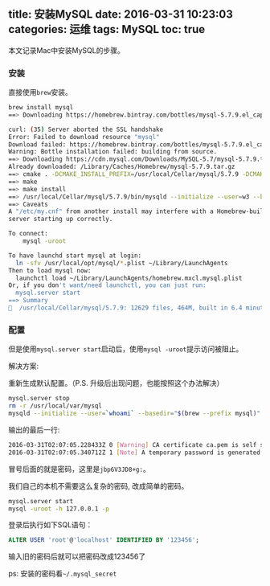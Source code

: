 title: 安装MySQL
date: 2016-03-31 10:23:03
categories: 运维
tags: MySQL
toc: true
---

本文记录Mac中安装MySQL的步骤。

### 安装

直接使用`brew`安装。

```bash
brew install mysql
==> Downloading https://homebrew.bintray.com/bottles/mysql-5.7.9.el_capitan.bottle.tar.gz

curl: (35) Server aborted the SSL handshake
Error: Failed to download resource "mysql"
Download failed: https://homebrew.bintray.com/bottles/mysql-5.7.9.el_capitan.bottle.tar.gz
Warning: Bottle installation failed: building from source.
==> Downloading https://cdn.mysql.com/Downloads/MySQL-5.7/mysql-5.7.9.tar.gz
Already downloaded: /Library/Caches/Homebrew/mysql-5.7.9.tar.gz
==> cmake . -DCMAKE_INSTALL_PREFIX=/usr/local/Cellar/mysql/5.7.9 -DCMAKE_FIND_FRAMEWORK=LAST -DCMAKE_VERBOSE_MAKEFILE=ON -DMYSQL_DATADIR=/usr/local/var/mysql -DINSTALL_INCLUDEDIR=include/mysql -DINSTALL_M
==> make
==> make install
==> /usr/local/Cellar/mysql/5.7.9/bin/mysqld --initialize --user=w3 --basedir=/usr/local/Cellar/mysql/5.7.9 --datadir=/usr/local/var/mysql --tmpdir=/tmp
==> Caveats
A "/etc/my.cnf" from another install may interfere with a Homebrew-built
server starting up correctly.

To connect:
    mysql -uroot

To have launchd start mysql at login:
  ln -sfv /usr/local/opt/mysql/*.plist ~/Library/LaunchAgents
Then to load mysql now:
  launchctl load ~/Library/LaunchAgents/homebrew.mxcl.mysql.plist
Or, if you don't want/need launchctl, you can just run:
  mysql.server start
==> Summary
🍺  /usr/local/Cellar/mysql/5.7.9: 12629 files, 464M, built in 6.4 minutes
```

### 配置

但是使用`mysql.server start`启动后，使用`mysql -uroot`提示访问被阻止。

解决方案:

重新生成默认配置。（P.S. 升级后出现问题，也能按照这个办法解决）

```bash
mysql.server stop
rm -r /usr/local/var/mysql
mysqld --initialize --user=`whoami` --basedir="$(brew --prefix mysql)" --datadir=/usr/local/var/mysql --tmpdir=/tmp
```

输出的最后一行:

```bash
2016-03-31T02:07:05.228433Z 0 [Warning] CA certificate ca.pem is self signed.
2016-03-31T02:07:05.340712Z 1 [Note] A temporary password is generated for root@localhost: jbp6V3JD8+g:
```

冒号后面的就是密码，这里是`jbp6V3JD8+g:`。

我们自己的本机不需要这么复杂的密码, 改成简单的密码。

```bash
mysql.server start
mysql -uroot -h 127.0.0.1 -p
```

登录后执行如下SQL语句：

```sql
ALTER USER 'root'@'localhost' IDENTIFIED BY '123456';
```

输入旧的密码后就可以把密码改成123456了

ps: 安装的密码看`~/.mysql_secret`
